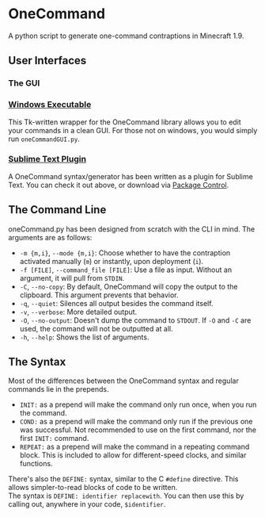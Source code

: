 # OneCommand
A python script to generate one-command contraptions in Minecraft 1.9.

## User Interfaces
### The GUI
### [Windows Executable](http://www.mediafire.com/download/96vkbv4r5klz42u/oneCommandGUI_v1.zip)
This Tk-written wrapper for the OneCommand library allows you to edit your commands in a clean GUI. For those not on windows, you would simply run `oneCommandGUI.py`.
### [Sublime Text Plugin](https://packagecontrol.io/packages/One%20Command%20Syntax%20Highlighter)
A OneCommand syntax/generator has been written as a plugin for Sublime Text. You can check it out above, or download via [Package Control](https://packagecontrol.io).

## The Command Line
oneCommand.py has been designed from scratch with the CLI in mind. The arguments are as follows:
* `-m {m,i}`, `--mode {m,i}`: Choose whether to have the contraption activated manually (`m`) or instantly, upon deployment (`i`).
* `-f [FILE]`, `--command_file [FILE]`: Use a file as input. Without an argument, it will pull from `STDIN`.
* `-C`, `--no-copy`: By default, OneCommand will copy the output to the clipboard. This argument prevents that behavior.
* `-q`, `--quiet`: Silences all output besides the command itself.
* `-v`, `--verbose`: More detailed output.
* `-O`, `--no-output`: Doesn't dump the command to `STDOUT`. If `-O` and `-C` are used, the command will not be outputted at all.
* `-h`, `--help`: Shows the list of arguments.

## The Syntax
Most of the differences between the OneCommand syntax and regular commands lie in the prepends.  

* `INIT:` as a prepend will make the command only run once, when you run the command.
* `COND:` as a prepend will make the command only run if the previous one was successful. Not recommended to use on the first command, nor the first `INIT:` command.
* `REPEAT:` as a prepend will make the command in a repeating command block. This is included to allow for different-speed clocks, and similar functions.

There's also the `DEFINE:` syntax, similar to the C `#define` directive. This allows simpler-to-read blocks of code to be written.  
The syntax is `DEFINE: identifier replacewith`. You can then use this by calling out, anywhere in your code, `$identifier`.
